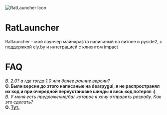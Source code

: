 ![RatLauncher Icon](dependences/icon.ico)
# RatLauncher
Ratlauncher - мой лаунчер майнкрафта написаный на питоне и pyside2, с поддержкой ely.by и интеграцией с клиентом impact
# FAQ
*В. 2.0? а где тогда 1.0 или более ранние версии?*<br>
**О. Были версии до этого написаные на dearpygui, я не распространял их код и при очередной переустановке шинды я весь код потерял :)**<br>
*В. У меня есть предложение/баг которое я хочу отправить разрабу. Как это сделать?*<br>
**О. [Тут.](https://github.com/thisisignitedoreo/ratlauncher/issues)**<br>
